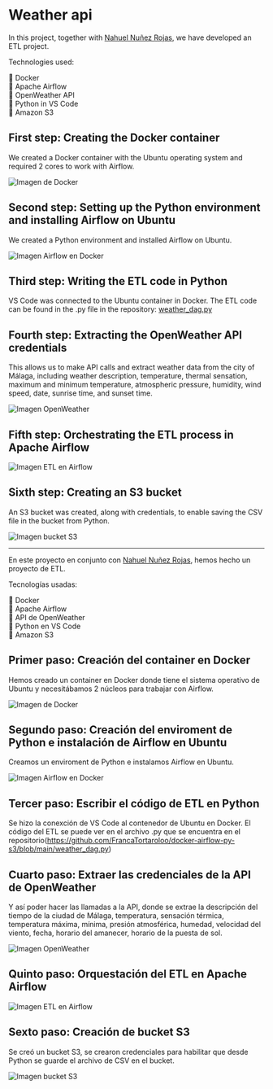 # Weather api

In this project, together with [Nahuel Nuñez Rojas](https://github.com/nahuel-nunez-rojas), we have developed an ETL project.

Technologies used:

📍 Docker\
📍 Apache Airflow\
📍 OpenWeather API\
📍 Python in VS Code\
📍 Amazon S3

## First step: Creating the Docker container

We created a Docker container with the Ubuntu operating system and required 2 cores to work with Airflow.

![Imagen de Docker](https://github.com/FrancaTortaroloo/docker-airflow-py-s3/blob/main/Images/Container%20Docker.png)

## Second step: Setting up the Python environment and installing Airflow on Ubuntu

We created a Python environment and installed Airflow on Ubuntu.

![Imagen Airflow en Docker](https://github.com/FrancaTortaroloo/docker-airflow-py-s3/blob/main/Images/Airflow%20en%20Docker.png)

## Third step: Writing the ETL code in Python

VS Code was connected to the Ubuntu container in Docker. The ETL code can be found in the .py file in the repository: [weather_dag.py]((https://github.com/FrancaTortaroloo/docker-airflow-py-s3/blob/main/weather_dag.py))

## Fourth step: Extracting the OpenWeather API credentials

This allows us to make API calls and extract weather data from the city of Málaga, including weather description, temperature, thermal sensation, maximum and minimum temperature, atmospheric pressure, humidity, wind speed, date, sunrise time, and sunset time.

![Imagen OpenWeather](https://github.com/FrancaTortaroloo/docker-airflow-py-s3/blob/main/Images/OpenWeather.png)

## Fifth step: Orchestrating the ETL process in Apache Airflow

![Imagen ETL en Airflow](https://github.com/FrancaTortaroloo/docker-airflow-py-s3/blob/main/Images/ETL%20en%20airflow.png) 

## Sixth step: Creating an S3 bucket

An S3 bucket was created, along with credentials, to enable saving the CSV file in the bucket from Python.

![Imagen bucket S3](https://github.com/FrancaTortaroloo/docker-airflow-py-s3/blob/main/Images/Bucket%20s3.png)

------

En este proyecto en conjunto con [Nahuel Nuñez Rojas](https://github.com/nahuel-nunez-rojas), hemos hecho un proyecto de ETL.

Tecnologías usadas:

📍 Docker\
📍 Apache Airflow\
📍 API de OpenWeather\
📍 Python en VS Code \
📍 Amazon S3 

## Primer paso: Creación del container en Docker

Hemos creado un container en Docker donde tiene el sistema operativo de Ubuntu y necesitábamos 2 núcleos para trabajar con Airflow.

![Imagen de Docker](https://github.com/FrancaTortaroloo/docker-airflow-py-s3/blob/main/Images/Container%20Docker.png)

## Segundo paso: Creación del enviroment de Python e instalación de Airflow en Ubuntu

Creamos un enviroment de Python e instalamos Airflow en Ubuntu. 

![Imagen Airflow en Docker](https://github.com/FrancaTortaroloo/docker-airflow-py-s3/blob/main/Images/Airflow%20en%20Docker.png)

## Tercer paso: Escribir el código de ETL en Python
Se hizo la conexción de VS Code al contenedor de Ubuntu en Docker. El código del ETL se puede ver en el archivo .py que se encuentra en el repositorio(https://github.com/FrancaTortaroloo/docker-airflow-py-s3/blob/main/weather_dag.py)

## Cuarto paso: Extraer las credenciales de la API de OpenWeather

Y así poder hacer las llamadas a la API, donde se extrae la descripción del tiempo de la ciudad de Málaga, temperatura, sensación térmica, temperatura máxima, mínima, presión atmosférica, humedad, velocidad del viento, fecha, horario del amanecer, horario de la puesta de sol.

![Imagen OpenWeather](https://github.com/FrancaTortaroloo/docker-airflow-py-s3/blob/main/Images/OpenWeather.png)

## Quinto paso: Orquestación del ETL en Apache Airflow

![Imagen ETL en Airflow](https://github.com/FrancaTortaroloo/docker-airflow-py-s3/blob/main/Images/ETL%20en%20airflow.png) 

## Sexto paso: Creación de bucket S3

Se creó un bucket S3, se crearon credenciales para habilitar que desde Python se guarde el archivo de CSV en el bucket.

![Imagen bucket S3](https://github.com/FrancaTortaroloo/docker-airflow-py-s3/blob/main/Images/Bucket%20s3.png)




